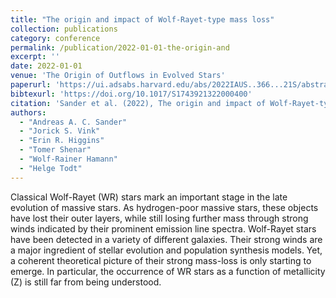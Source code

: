 ```yaml
---
title: "The origin and impact of Wolf-Rayet-type mass loss"
collection: publications
category: conference
permalink: /publication/2022-01-01-the-origin-and
excerpt: ''
date: 2022-01-01
venue: 'The Origin of Outflows in Evolved Stars'
paperurl: 'https://ui.adsabs.harvard.edu/abs/2022IAUS..366...21S/abstract'
bibtexurl: 'https://doi.org/10.1017/S1743921322000400'
citation: 'Sander et al. (2022), The origin and impact of Wolf-Rayet-type mass loss, The Origin of Outflows in Evolved Stars'
authors:
  - "Andreas A. C. Sander"
  - "Jorick S. Vink"
  - "Erin R. Higgins"
  - "Tomer Shenar"
  - "Wolf-Rainer Hamann"
  - "Helge Todt"
---
```

Classical Wolf-Rayet (WR) stars mark an important stage in the late evolution of massive stars. As hydrogen-poor massive stars, these objects have lost their outer layers, while still losing further mass through strong winds indicated by their prominent emission line spectra. Wolf-Rayet stars have been detected in a variety of different galaxies. Their strong winds are a major ingredient of stellar evolution and population synthesis models. Yet, a coherent theoretical picture of their strong mass-loss is only starting to emerge. In particular, the occurrence of WR stars as a function of metallicity (Z) is still far from being understood.
